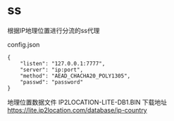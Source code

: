 # ss
根据IP地理位置进行分流的ss代理

config.json
```
{
    "listen": "127.0.0.1:7777",
    "server": "ip:port",
    "method": "AEAD_CHACHA20_POLY1305",
    "passwd": "password"
}
```

地理位置数据文件 IP2LOCATION-LITE-DB1.BIN
下载地址
https://lite.ip2location.com/database/ip-country
